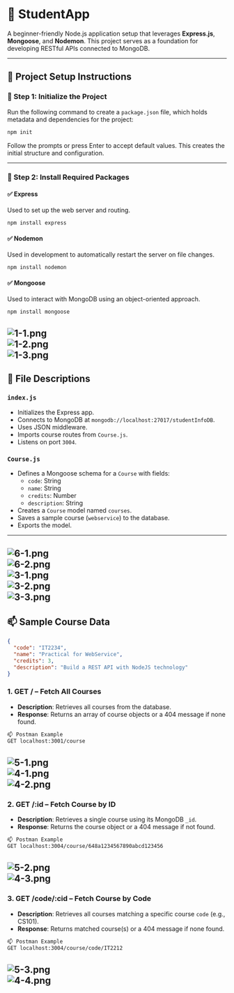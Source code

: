 # 📘 StudentApp

A beginner-friendly Node.js application setup that leverages **Express.js**, **Mongoose**, and **Nodemon**. This project serves as a foundation for developing RESTful APIs connected to MongoDB.

---

## 📁 Project Setup Instructions

### 🔹 Step 1: Initialize the Project

Run the following command to create a `package.json` file, which holds metadata and dependencies for the project:

```bash
npm init
```

Follow the prompts or press Enter to accept default values. This creates the initial structure and configuration.

---

### 🔹 Step 2: Install Required Packages

#### ✅ Express
Used to set up the web server and routing.

```bash
npm install express
```

#### ✅ Nodemon
Used in development to automatically restart the server on file changes.

```bash
npm install nodemon
```

#### ✅ Mongoose
Used to interact with MongoDB using an object-oriented approach.

```bash
npm install mongoose
```
![1-1.png](./Outputs/1-1.png)<br>![1-2.png](./Outputs/1-2.png)<br>![1-3.png](./Outputs/1-3.png)
--
## 📄 File Descriptions

### `index.js`

- Initializes the Express app.
- Connects to MongoDB at `mongodb://localhost:27017/studentInfoDB`.
- Uses JSON middleware.
- Imports course routes from `Course.js`.
- Listens on port `3004`.

### `Course.js`

- Defines a Mongoose schema for a `Course` with fields:
  - `code`: String
  - `name`: String
  - `credits`: Number
  - `description`: String
- Creates a `Course` model named `courses`.
- Saves a sample course (`webservice`) to the database.
- Exports the model.

---
![6-1.png](./Outputs/6-1.png)<br>![6-2.png](./Outputs/6-2.png)<br>![3-1.png](./Outputs/3-1.png)<br>![3-2.png](./Outputs/3-2.png)<br>![3-3.png](./Outputs/3-3.png)
--

## 📫 Sample Course Data

```json
{
  "code": "IT2234",
  "name": "Practical for WebService",
  "credits": 3,
  "description": "Build a REST API with NodeJS technology"
}
```
### 1. **GET /** – Fetch All Courses
- **Description**: Retrieves all courses from the database.
- **Response**: Returns an array of course objects or a 404 message if none found.

```bash
📫 Postman Example
GET localhost:3001/course
```
![5-1.png](./Outputs/5-1.png)<br>![4-1.png](./Outputs/4-1.png)<br>![4-2.png](./Outputs/4-2.png)
--

### 2. **GET /:id** – Fetch Course by ID
- **Description**: Retrieves a single course using its MongoDB `_id`.
- **Response**: Returns the course object or a 404 message if not found.

```bash
📫 Postman Example
GET localhost:3004/course/648a1234567890abcd123456
```
![5-2.png](./Outputs/5-2.png)<br>![4-3.png](./Outputs/4-3.png)
--

### 3. **GET /code/:cid** – Fetch Course by Code
- **Description**: Retrieves all courses matching a specific course `code` (e.g., CS101).
- **Response**: Returns matched course(s) or a 404 message if none found.

```bash
📫 Postman Example
GET localhost:3004/course/code/IT2212
```
![5-3.png](./Outputs/5-3.png)<br>![4-4.png](./Outputs/4-4.png)
--
```

